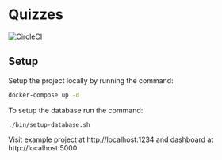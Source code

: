 # Quizzes

[![CircleCI](https://circleci.com/gh/rage/quizzes/tree/master.svg?style=svg)](https://circleci.com/gh/rage/quizzes/tree/master)

## Setup

Setup the project locally by running the command:

```bash
docker-compose up -d
```

To setup the database run the command:
```
./bin/setup-database.sh
```

Visit example project at http://localhost:1234 and dashboard at http://localhost:5000